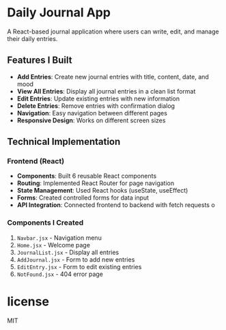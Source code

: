 # Daily Journal App

A React-based journal application where users can write, edit, and manage their daily entries.

## Features I Built
- **Add Entries**: Create new journal entries with title, content, date, and mood
- **View All Entries**: Display all journal entries in a clean list format
- **Edit Entries**: Update existing entries with new information
- **Delete Entries**: Remove entries with confirmation dialog
- **Navigation**: Easy navigation between different pages
- **Responsive Design**: Works on different screen sizes

## Technical Implementation

### Frontend (React)
- **Components**: Built 6 reusable React components
- **Routing**: Implemented React Router for page navigation
- **State Management**: Used React hooks (useState, useEffect)
- **Forms**: Created controlled forms for data input
- **API Integration**: Connected frontend to backend with fetch requests
o
### Components I Created
1. `Navbar.jsx` - Navigation menu
2. `Home.jsx` - Welcome page
3. `JournalList.jsx` - Display all entries
4. `AddJournal.jsx` - Form to add new entries
5. `EditEntry.jsx` - Form to edit existing entries
6. `NotFound.jsx` - 404 error page


# license  
MIT